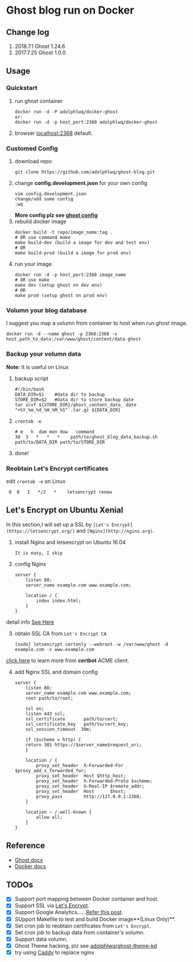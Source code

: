 # Ghost blog run on Docker

## Change log
1. 2018.7.1 Ghost 1.24.6
2. 2017.7.25 Ghost 1.0.0

## Usage
### Quickstart
1. run ghost container
    ```shell
    docker run -d -P adolphlwq/docker-ghost
    or:
    docker run -d -p host_port:2368 adolphlwq/docker-ghost
    ```
2. browser [localhost:2368](localhost:2368) default.

### Customed Config
1. download repo:
    ```
    git clone https://github.com/adolphlwq/ghost-blog.git
    ```
2. change **config.development.json** for your own config
    ```
    vim config.development.json
    change/add some config
    :wq
    ```
    **More config plz see [ghost config](https://docs.ghost.org/docs/configuring-ghost#section-custom-configuration-files)**
3. rebuild docker image
    ```
    docker build -t repo/image_name:tag .
    # OR use command make
    make build-dev (build a image for dev and test env)
    # OR
    make build-prod (build a image for prod env)
    ```
4. run your image
    ```
    docker run -d -p host_port:2368 image_name
    # OR use make
    make dev (setup ghost on dev env)
    # OR
    make prod (setup ghost on prod env)
    ```

### Volumn your blog database
I suggest you map a volumn from container to host when run ghost image.
```
docker run -d --name ghost -p 2368:2368 -v host_path_to_data:/var/www/ghost/content/data ghost
```

### Backup your volumn data
**Note:** It is useful on Linux
1. backup script
    ```shell
    #!/bin/bash
    DATA_DIR=$1    #data dir to backup
    STORE_DIR=$2   #data dir to store backup date
    tar zcvf ${STORE_DIR}/ghost_content_data_`date "+%Y_%m_%d_%H_%M_%S"`.tar.gz ${DATA_DIR}
    ```
2. `crontab -e`
    ```shell
    # m   h  dom mon dow   command
    30  3   *   *   *    path/to/ghost_blog_data_backup.sh path/to/DATA_DIR path/to/STORE_DIR
    ```
3. done!

### Reobtain Let's Encrypt certificates
edit `crontab -e` on Linux
```shell
 0  0   1   */2   *    letsencrypt renew
```

## Let's Encrypt on Ubuntu Xenial
In this section,I will set up a SSL by `[Let's Encrypt](https://letsencrypt.org/)` and `[Nginx](http://nginx.org)`.

1. install Nginx and letsencrypt on Ubuntu 16.04
    ```
    It is easy, I skip
    ```
2. config Nginx
    ```
    server {
        listen 80;
        server_name example.com www.example.com;

        location / {
            index index.html;
        }
    }
    ```
detail info [See Here](https://github.com/adolphlwq/lwqBlog/blob/master/SSL/nginx_ssl_for_ghost.conf)

3. obtain SSL CA from `Let's Encript CA`
    ```
    [sudo] letsencrypt certonly --webroot -w /var/www/ghost -d example.com -s www.example.com
    ```
[click here](https://certbot.eff.org) to learn more from **certbot** ACME client.

4. add Nginx SSL and domain config
    ```
    server {
        listen 80;
        server_name example.com www.example.com;
        root path/to/root;

        ssl on;
        listen 443 ssl;
        ssl_certificate       path/to/cert;
        ssl_certificate_key   path/to/cert_key;
        ssl_session_timeout  30m;
        
        if ($scheme = http) {
        return 301 https://$server_name$request_uri;
        }
        
        location / {
            proxy_set_header  X-Forwarded-For $proxy_add_x_forwarded_for;
            proxy_set_header  Host $http_host;
            proxy_set_header  X-Forwarded-Proto $scheme;
            proxy_set_header  X-Real-IP $remote_addr;
            proxy_set_header  Host      $host;
            proxy_pass        http://127.0.0.1:2368;
        }
        
        location ~ /.well-known {
            allow all;
        }
    }
    ```

## Reference
- [Ghost docs](https://ghost.org/developer/)
- [Docker docs](http://docs.docker.com/)

## TODOs
- [X] Support port mapping between Docker container and host.
- [X] Support SSL via [Let's Encrypt](https://letsencrypt.org/).
- [X] Support Google Analytics......[Refer this post](https://www.ghostforbeginners.com/how-to-add-google-analytics-to-ghost/).
- [X] SUpport Makefile to test and build Docker image**(Linux Only)**.
- [X] Set cron job to reobtain certificates from `Let's Encrypt`.
- [X] Set cron job to backup data from container's volumn.
- [X] Support data volumn.
- [X] Ghost Theme hacking, plz see [adolphlwq/ghost-theme-kd](https://github.com/adolphlwq/ghost-theme-kd)
- [X] try using [Caddy](https://github.com/mholt/caddy) to replace nginx
